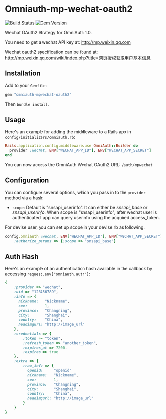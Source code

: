 Omniauth-mp-wechat-oauth2
======================

[![Build Status](https://travis-ci.org/skinnyworm/omniauth-wechat-oauth2.svg)](https://travis-ci.org/skinnyworm/omniauth-wechat-oauth2) [![Gem Version](https://badge.fury.io/rb/omniauth-wechat-oauth2.png)](http://badge.fury.io/rb/omniauth-wechat-oauth2)

Wechat OAuth2 Strategy for OmniAuth 1.0. 

You need to get a wechat API key at: http://mp.weixin.qq.com

Wechat oauth2 specification can be found at: http://mp.weixin.qq.com/wiki/index.php?title=网页授权获取用户基本信息

## Installation

Add to your `Gemfile`:

```ruby
gem "omniauth-mpwechat-oauth2"
```

Then `bundle install`.


## Usage

Here's an example for adding the middleware to a Rails app in `config/initializers/omniauth.rb`:

```ruby
Rails.application.config.middleware.use OmniAuth::Builder do
  provider :wechat, ENV["WECHAT_APP_ID"], ENV["WECHAT_APP_SECRET"]
end
```

You can now access the OmniAuth Wechat OAuth2 URL: `/auth/mpwechat`

## Configuration

You can configure several options, which you pass in to the `provider` method via a hash:

* `scope`: Default is "snsapi_userinfo". It can either be *snsapi_base* or *snsapi_userinfo*. When scope is "snsapi_userinfo", after wechat user is authenticated, app can query userinfo using the acquired access_token.

For devise user, you can set up scope in your devise.rb as following.

```ruby
config.omniauth :wechat, ENV["WECHAT_APP_ID"], ENV["WECHAT_APP_SECRET"],
    :authorize_params => {:scope => "snsapi_base"}
```

## Auth Hash

Here's an example of an authentication hash available in the callback by accessing `request.env["omniauth.auth"]`:

```ruby
{
    :provider => "wechat",
    :uid => "123456789",
    :info => {
      nickname:   "Nickname",
      sex:        1,
      province:   "Changning",
      city:       "Shanghai",
      country:    "China",
      headimgurl: "http://image_url"
    },
    :credentials => {
        :token => "token",
        :refresh_token => "another_token",
        :expires_at => 7200,
        :expires => true
    },
    :extra => {
        :raw_info => {
          openid:     "openid"
          nickname:   "Nickname",
          sex:        1,
          province:   "Changning",
          city:       "Shanghai",
          country:    "China",
          headimgurl: "http://image_url"
        }
    }
}
```




